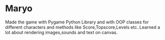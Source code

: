 # Maryo
Made the game with Pygame Python Library and with OOP classes for different characters and methods like Score,Topscore,Levels etc..Learned a lot about rendering images,sounds and text on canvas.
